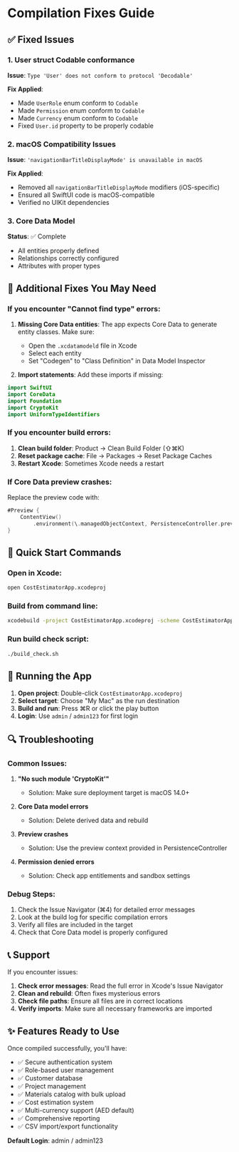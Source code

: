 # Compilation Fixes Guide

## ✅ Fixed Issues

### 1. User struct Codable conformance
**Issue**: `Type 'User' does not conform to protocol 'Decodable'`

**Fix Applied**:
- Made `UserRole` enum conform to `Codable`
- Made `Permission` enum conform to `Codable`
- Made `Currency` enum conform to `Codable`
- Fixed `User.id` property to be properly codable

### 2. macOS Compatibility Issues
**Issue**: `'navigationBarTitleDisplayMode' is unavailable in macOS`

**Fix Applied**:
- Removed all `navigationBarTitleDisplayMode` modifiers (iOS-specific)
- Ensured all SwiftUI code is macOS-compatible
- Verified no UIKit dependencies

### 3. Core Data Model
**Status**: ✅ Complete
- All entities properly defined
- Relationships correctly configured
- Attributes with proper types

## 🔧 Additional Fixes You May Need

### If you encounter "Cannot find type" errors:

1. **Missing Core Data entities**: The app expects Core Data to generate entity classes. Make sure:
   - Open the `.xcdatamodeld` file in Xcode
   - Select each entity
   - Set "Codegen" to "Class Definition" in Data Model Inspector

2. **Import statements**: Add these imports if missing:
```swift
import SwiftUI
import CoreData
import Foundation
import CryptoKit
import UniformTypeIdentifiers
```

### If you encounter build errors:

1. **Clean build folder**: Product → Clean Build Folder (⇧⌘K)
2. **Reset package cache**: File → Packages → Reset Package Caches
3. **Restart Xcode**: Sometimes Xcode needs a restart

### If Core Data preview crashes:

Replace the preview code with:
```swift
#Preview {
    ContentView()
        .environment(\.managedObjectContext, PersistenceController.preview.container.viewContext)
}
```

## 🚀 Quick Start Commands

### Open in Xcode:
```bash
open CostEstimatorApp.xcodeproj
```

### Build from command line:
```bash
xcodebuild -project CostEstimatorApp.xcodeproj -scheme CostEstimatorApp build
```

### Run build check script:
```bash
./build_check.sh
```

## 📱 Running the App

1. **Open project**: Double-click `CostEstimatorApp.xcodeproj`
2. **Select target**: Choose "My Mac" as the run destination
3. **Build and run**: Press ⌘R or click the play button
4. **Login**: Use `admin` / `admin123` for first login

## 🔍 Troubleshooting

### Common Issues:

1. **"No such module 'CryptoKit'"**
   - Solution: Make sure deployment target is macOS 14.0+

2. **Core Data model errors**
   - Solution: Delete derived data and rebuild

3. **Preview crashes**
   - Solution: Use the preview context provided in PersistenceController

4. **Permission denied errors**
   - Solution: Check app entitlements and sandbox settings

### Debug Steps:

1. Check the Issue Navigator (⌘4) for detailed error messages
2. Look at the build log for specific compilation errors
3. Verify all files are included in the target
4. Check that Core Data model is properly configured

## 📞 Support

If you encounter issues:

1. **Check error messages**: Read the full error in Xcode's Issue Navigator
2. **Clean and rebuild**: Often fixes mysterious errors
3. **Check file paths**: Ensure all files are in correct locations
4. **Verify imports**: Make sure all necessary frameworks are imported

## ✨ Features Ready to Use

Once compiled successfully, you'll have:

- ✅ Secure authentication system
- ✅ Role-based user management
- ✅ Customer database
- ✅ Project management
- ✅ Materials catalog with bulk upload
- ✅ Cost estimation system
- ✅ Multi-currency support (AED default)
- ✅ Comprehensive reporting
- ✅ CSV import/export functionality

**Default Login**: admin / admin123